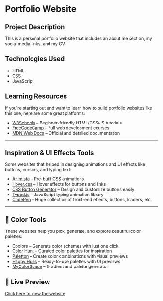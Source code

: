 # Portfolio Website

## Project Description
This is a personal portfolio website that includes an about me section, my social media links, and my CV.

## Technologies Used
- HTML  
- CSS  
- JavaScript

## Learning Resources  
If you're starting out and want to learn how to build portfolio websites like this one, here are some great platforms:

- [W3Schools](https://www.w3schools.com/) – Beginner-friendly HTML/CSS/JS tutorials  
- [FreeCodeCamp](https://www.freecodecamp.org/) – Full web development courses  
- [MDN Web Docs](https://developer.mozilla.org/en-US/) – Official and detailed documentation  

---

## Inspiration & UI Effects Tools  
Some websites that helped in designing animations and UI effects like buttons, cursors, and typing text:

- [Animista](https://animista.net/) – Pre-built CSS animations  
- [Hover.css](https://ianlunn.github.io/Hover/) – Hover effects for buttons and links  
- [CSS Button Generator](https://cssbuttons.app/) – Design and customize buttons easily  
- [Typed.js](https://mattboldt.com/demos/typed-js/) – JavaScript typing animation library  
- [CodePen](https://codepen.io/) – Huge collection of front-end effects, buttons, loaders, etc.
  
---

 ## 🎨 Color Tools  
These websites help you pick, generate, and explore beautiful color palettes:

- [Coolors](https://coolors.co/) – Generate color schemes with just one click  
- [Color Hunt](https://colorhunt.co/) – Curated color palettes for inspiration  
- [Paletton](https://paletton.com/) – Create color combinations with visual previews  
- [Happy Hues](https://www.happyhues.co/) – Ready-to-use palettes with UI previews  
- [MyColorSpace](https://mycolor.space/) – Gradient and palette generator
 
## 🔗 Live Preview  
[Click here to view the website](https://asayl01.github.io/Portfolio-site/)
